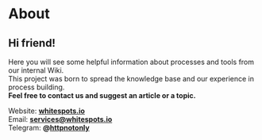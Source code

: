 # About

## Hi friend!

Here you will see some helpful information about processes and tools from our internal Wiki.  
This project was born to spread the knowledge base and our experience in process building.   
**Feel free to contact us and suggest an article or a topic.**

Website: [**whitespots.io**](https://whitespots.io/?utm=appsecwiki)   
Email: [**services@whitespots.io**](mailto:services@whitespots.io)   
Telegram: **@**[**httpnotonly**](https://t.me/httpnotonly)

